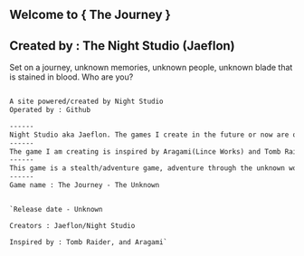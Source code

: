 ## Welcome to { The Journey } 
## Created by : The Night Studio (Jaeflon)

Set on a journey, unknown memories, unknown people, unknown blade that is stained in blood. Who are you? 





```markdown

A site powered/created by Night Studio
Operated by : Github

------
Night Studio aka Jaeflon. The games I create in the future or now are owned by Night Studio. pretty much me. 
------
The game I am creating is inspired by Aragami(Lince Works) and Tomb Raider franchise(Crynstal Dynamics and more)
------
This game is a stealth/adventure game, adventure through the unknown world and fight through enemies to figure out who you are and where you are. Chosen by unknown power. You and your stained sword are destined to survive no matter the cost. YOU MUST SURVIVE. 
------
Game name : The Journey - The Unknown


`Release date - Unknown

Creators : Jaeflon/Night Studio

Inspired by : Tomb Raider, and Aragami`








